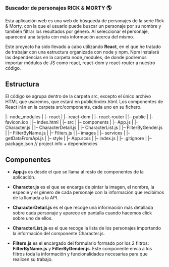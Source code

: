 ### Buscador de personajes RICK & MORTY :earth_americas:

Esta aplicación web es una web de búsqueda de personajes de la serie Rick & Morty, con la que el usuario puede buscar un personaje por su nombre y también filtrar los resultados por género. Al seleccionar el personaje, aparecerá una tarjeta con más información acerca del mismo.

Este proyecto ha sido llevado a cabo utilizando **React**, en el que he tratado de trabajar con una estructura organizada con node y npm. Npm instalará las dependencias en la carpeta node_modules, de donde podremos importar módulos de JS como react, react-dom y react-router a nuestro código.

## Estructura

El código se agrupa dentro de la carpeta src, excepto el único archivo HTML que usaremos, que estará en public/index.html. Los componentes de React irán en la carpeta src/components, cada uno en su fichero.

|- node_modules
| |- react
| |- react-dom
| |- react-router
|
|– public
| |- favicon.ico
| |– index.html
|
|– src
| |– components
| |– App.js
| |– Character.js
| |– CharacterDetail.js
| |– CharacterList.js
| |– FilterByGender.js
| |– FilterByName.js
| |– Filters.js
| |– images
| |– services
| |- getDataFromApi.js
| |– style
| |– App.scss
| |– index.js
|
|– .gitignore
|
|– package.json // project info + dependencies

## Componentes

- **App.js** es desde el que se llama al resto de componentes de la aplicación.

- **Character.js** es el que se encarga de pintar la imagen, el nombre, la especie y el género de cada personaje con la información que recibimos de la llamada a la API.

- **CharacterDetail.js** es el que recoge una información más detallada sobre cada personaje y aparece en pantalla cuando hacemos click sobre uno de ellos.

- **CharacterList.js** es el que recoge la lista de los personajes importando la información del componente Character.js.

- **Filters.js** es el encargado del formulario formado por los 2 filtros: **FilterByName.js** y **FilterByGender.js**. Este componente envía a los filtros toda la información y funcionalidades necesarias para que realicen su trabajo.
